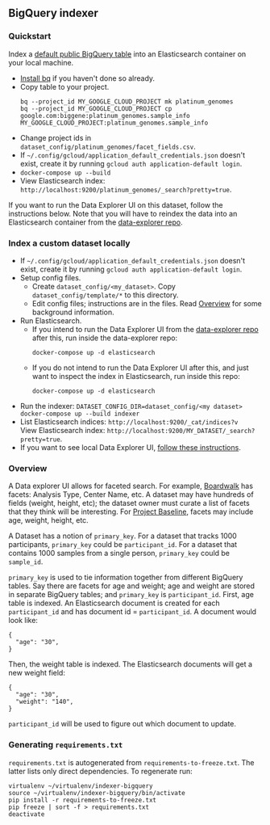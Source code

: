 ## BigQuery indexer

### Quickstart

Index a [default public BigQuery table](https://bigquery.cloud.google.com/table/google.com:biggene:platinum_genomes.sample_info)
into an Elasticsearch container on your local machine.

* [Install bq](https://cloud.google.com/bigquery/docs/bq-command-line-tool#installation)
if you haven't done so already.
* Copy table to your project.
  ```
  bq --project_id MY_GOOGLE_CLOUD_PROJECT mk platinum_genomes
  bq --project_id MY_GOOGLE_CLOUD_PROJECT cp google.com:biggene:platinum_genomes.sample_info  MY_GOOGLE_CLOUD_PROJECT:platinum_genomes.sample_info
  ```
* Change project ids in `dataset_config/platinum_genomes/facet_fields.csv`.
* If `~/.config/gcloud/application_default_credentials.json` doesn't exist, create it by running `gcloud auth application-default login`.
* `docker-compose up --build`
* View Elasticsearch index:
 `http://localhost:9200/platinum_genomes/_search?pretty=true`.

If you want to run the Data Explorer UI on this dataset, follow the instructions
below. Note that you will have to reindex the data into an Elasticsearch
container from the [data-explorer repo](https://github.com/DataBiosphere/data-explorer/).

### Index a custom dataset locally

* If `~/.config/gcloud/application_default_credentials.json` doesn't exist, create it by running `gcloud auth application-default login`.
* Setup config files.
  * Create `dataset_config/<my_dataset>`. Copy `dataset_config/template/*` to this directory.
  * Edit config files; instructions are in the files. Read
  [Overview](https://github.com/DataBiosphere/data-explorer-indexers/tree/master/bigquery#overview)
  for some background information.
* Run Elasticsearch.
  * If you intend to run the Data Explorer UI from the [data-explorer repo](https://github.com/DataBiosphere/data-explorer/)
    after this, run inside the data-explorer repo:
    ```
    docker-compose up -d elasticsearch
    ```
  * If you do not intend to run the Data Explorer UI after this, and just want
    to inspect the index in Elasticsearch, run inside this repo:
    ```
    docker-compose up -d elasticsearch
    ```
* Run the indexer:
`DATASET_CONFIG_DIR=dataset_config/<my dataset> docker-compose up --build indexer`
* List Elasticsearch indices: `http://localhost:9200/_cat/indices?v`  
  View Elasticsearch index: `http://localhost:9200/MY_DATASET/_search?pretty=true`.
* If you want to see local Data Explorer UI, [follow these instructions](https://github.com/DataBiosphere/data-explorer/blob/5441559c57ab7a2e0813e8e4fe7e19a9394f1bdf/README.md#run-local-data-explorer-with-a-specific-dataset).

### Overview

A Data explorer UI allows for faceted search. For example,
[Boardwalk](https://ucsc-cgp.org/boardwalk) has facets: Analysis Type, Center
Name, etc. A dataset may have hundreds of fields (weight, height, etc); the
dataset owner must curate a list of facets that they think will be interesting.
For [Project Baseline](https://www.projectbaseline.com/), facets may include
age, weight, height, etc.

A Dataset has a notion of `primary_key`. For a dataset that tracks 1000
participants, `primary_key` could be `participant_id`. For a dataset that
contains 1000 samples from a single person, `primary_key` could be `sample_id`.

`primary_key` is used to tie information together from different BigQuery
tables. Say there are facets for age and weight; age and weight are
stored in separate BigQuery tables; and `primary_key` is `participant_id`.
First, age table is indexed. An Elasticsearch document is created for each
`participant_id` and has document id = `participant_id`. A document would look
like:

```
{
  "age": "30",
}
```

Then, the weight table is indexed. The Elasticsearch documents will get a new
weight field:

```
{
  "age": "30",
  "weight": "140",
}
```

`participant_id` will be used to figure out which document to update.

### Generating `requirements.txt`

`requirements.txt` is autogenerated from `requirements-to-freeze.txt`. The
latter lists only direct dependencies. To regenerate run:

```
virtualenv ~/virtualenv/indexer-bigquery
source ~/virtualenv/indexer-bigquery/bin/activate
pip install -r requirements-to-freeze.txt
pip freeze | sort -f > requirements.txt
deactivate
```

